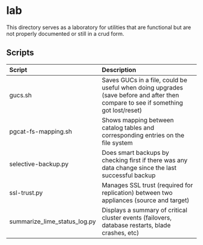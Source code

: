 # lab

This directory serves as a laboratory for utilities that are functional but are not properly documented or still in a crud form.

## Scripts

| Script                       | Description                                                                                                                       |
|:-----------------------------|:----------------------------------------------------------------------------------------------------------------------------------|
| gucs.sh                      | Saves GUCs in a file, could be useful when doing upgrades (save before and after then compare to see if something got lost/reset) |
| pgcat-fs-mapping.sh          | Shows mapping between catalog tables and corresponding entries on the file system                                                 |
| selective-backup.py          | Does smart backups by checking first if there was any data change since the last successful backup                                |
| ssl-trust.py                 | Manages SSL trust (required for replication) between two appliances (source and target)                                           |
| summarize_lime_status_log.py | Displays a summary of critical cluster events (failovers, database restarts, blade crashes, etc)                                  |

